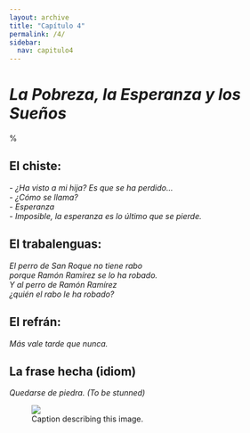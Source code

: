 ```yaml
---
layout: archive
title: "Capítulo 4"
permalink: /4/
sidebar:
  nav: capitulo4
---
```


# _La Pobreza, la Esperanza y los Sueños_

%


## El chiste:

_\- ¿Ha visto a mi hija? Es que se ha perdido...  
\- ¿Cómo se llama?  
\- Esperanza   
\- Imposible, la esperanza es lo último que se pierde._   


## El trabalenguas:

_El perro de San Roque no tiene rabo  
porque Ramón Ramírez se lo ha robado.  
Y al perro de Ramón Ramírez  
¿quién el rabo le ha robado?_  


## El refrán:

_Más vale tarde que nunca._


## La frase hecha (idiom)

_Quedarse de piedra. (To be stunned)_

<figure class="half">
    <a href="/assets/images/meme-subjuntivo.jpg"><img src="/assets/images/meme-subjuntivo.jpg"></a>
    <figcaption>Caption describing this image.</figcaption>
</figure>
